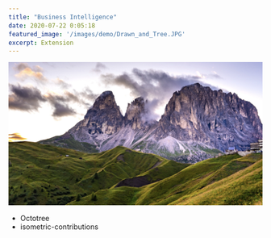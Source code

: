 ```yaml
---
title: "Business Intelligence"
date: 2020-07-22 0:05:18
featured_image: '/images/demo/Drawn_and_Tree.JPG'
excerpt: Extension
---
```


![image](/images/demo/M.JPG)


* Octotree
* isometric-contributions
